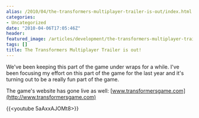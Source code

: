 ```yaml
---
alias: /2010/04/the-transformers-multiplayer-trailer-is-out/index.html
categories:
- Uncategorized
date: "2010-04-06T17:05:46Z"
header:
featured_image: /articles/development/the-transformers-multiplayer-trailer-is-out/teaser.png
tags: []
title: The Transformers Multiplayer Trailer is out!
---
```

We've been keeping this part of the game under wraps for a while.  I've been focusing my effort on this part of the game for the last year and it's turning out to be a really fun part of the game.

The game's website has gone live as well: [www.transformersgame.com](http://www.transformersgame.com)

{{<youtube 5aAxxAJOMt8>}}


